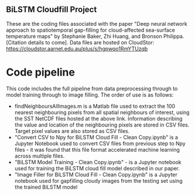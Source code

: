 ## BiLSTM Cloudfill Project ##
These are the coding files associated with the paper "Deep neural network approach to spatiotemporal gap-filling for cloud-affected sea-surface temperature maps" by Stephanie Baker, Zhi Huang, and Bronson Philippa. [Citation details to come]. Data files are hosted on CloudStor: https://cloudstor.aarnet.edu.au/plus/s/hgpwqo1RmYTUzqb

# Code pipeline
This code includes the full pipeline from data preprocessing through to model training through to image filling. The order of use is as follows: 
- findNeighboursAllImages.m is a Matlab file used to extract the 100 nearest neighbouring pixels from all spatial neighbours of interest, using the SST NetCDF files hosted at the above link. Information describing the value and location of the neighbouring pixels are stored in CSV files. Target pixel values are also stored as CSV files.
- "Convert CSV to Npy for BiLSTM Cloud Fill - Clean Copy.ipynb" is a Jupyter Notebook used to convert CSV files from previous step to Npy files - it was found that this file format accelerated machine learning across multiple files.
- "BiLSTM Model Training - Clean Copy.ipynb" - is a Jupyter notebook used for training the BiLSTM cloud fill model described in our paper.
- "Image Filler for BiLSTM Cloud Fill - Clean Copy.ipynb" is a Jupyter notebook used for gapfilling cloudy images from the testing set using the trained BiLSTM model
